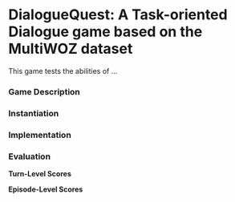 # DialogueQuest: A Task-oriented Dialogue game based on the MultiWOZ dataset

This game tests the abilities of ...

### Game Description

### Instantiation

### Implementation

### Evaluation

**Turn-Level Scores**

**Episode-Level Scores**
